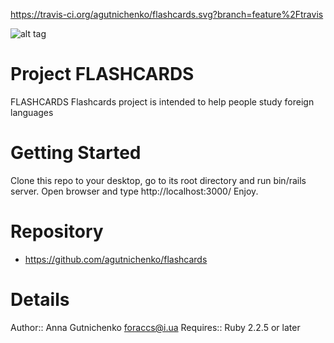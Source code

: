 https://travis-ci.org/agutnichenko/flashcards.svg?branch=feature%2Ftravis

![alt tag](http://saveimg.ru/pictures/13-11-16/6f2cc9cbbde54aa216cc745eb3df6d42.png)

# Project FLASHCARDS

FLASHCARDS
Flashcards project is intended to help people study foreign languages

# Getting Started

Clone this repo to your desktop, go to its root directory and run bin/rails server. Open browser and type http://localhost:3000/
Enjoy.
# Repository

* https://github.com/agutnichenko/flashcards

# Details

Author::   Anna Gutnichenko <foraccs@i.ua>
Requires:: Ruby 2.2.5 or later
